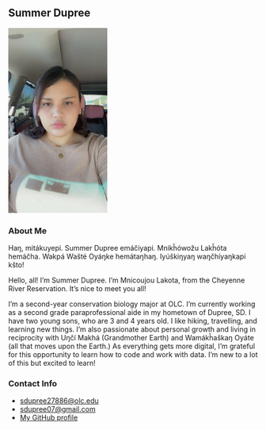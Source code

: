 ## Summer Dupree
<img src="Headshot.png" width="200" height="373">

### About Me

Haŋ, mitákuyepi. Summer Dupree emáčiyapi. Mnikȟówožu Lakȟóta hemáčha. Wakpá Wašté Oyáŋke hemátaŋhaŋ. Iyúškiŋyaŋ waŋčhíyaŋkapi kšto! 

Hello, all! I’m Summer Dupree. I’m Mnicoujou Lakota, from the Cheyenne River Reservation. It’s nice to meet you all!

I’m a second-year conservation biology major at OLC. I’m currently working as a second grade paraprofessional aide in my hometown of Dupree, SD. I have two young sons, who are 3 and 4 years old. I like hiking, travelling, and learning new things. I’m also passionate about personal growth and living in reciprocity with Uŋčí Makhá (Grandmother Earth) and Wamákȟaškaŋ Oyáte (all that moves upon the Earth.) As everything gets more digital, I’m grateful for this opportunity to learn how to code and work with data. I’m new to a lot of this but excited to learn!

### Contact Info

- <sdupree27886@olc.edu>
- <sdupree07@gmail.com>
- [My GitHub profile](https://github.com/sdupree27886)
